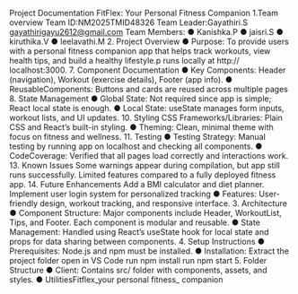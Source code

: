 Project Documentation
FitFlex: Your Personal Fitness Companion
1.Team overview
Team ID:NM2025TMID48326
Team Leader:Gayathiri.S
gayathirigayu2612@gmail.com
Team Members:
● Kanishka.P
● jaisri.S
● kiruthika.V
● leelavathi.M
2. Project Overview
● Purpose:
To provide users with a personal fitness companion app that helps track
workouts, view health tips, and build a healthy lifestyle.p runs locally at http:// localhost:3000.
7. Component Documentation
● Key Components:
Header (navigation), Workout (exercise details), Footer (app info).
● ReusableComponents:
Buttons and cards are reused across multiple pages
8. State Management
● Global State:
Not required since app is simple; React local state is enough.
● Local State:
useState manages form inputs, workout lists, and UI updates.
10. Styling
CSS Frameworks/Libraries:
Plain CSS and React’s built-in styling.
● Theming:
Clean, minimal theme with focus on fitness and wellness.
11. Testing
● Testing Strategy:
Manual testing by running app on localhost and checking all components.
● CodeCoverage:
Verified that all pages load correctly and interactions work.
13. Known Issues
Some warnings appear during compilation, but app still runs successfully.
Limited features compared to a fully deployed fitness app.
14. Future Enhancements
Add a BMI calculator and diet planner.
Implement user login system for personalized tracking
● Features:
User-friendly design, workout tracking, and responsive interface.
3. Architecture
● Component Structure:
Major components include Header, WorkoutList, Tips, and Footer. Each
component is modular and reusable.
● State Management:
Handled using React’s useState hook for local state and props for data
sharing between components.
4. Setup Instructions
● Prerequisites:
Node.js and npm must be installed.
● Installation:
Extract the project folder open in VS Code run npm install run npm
start
5. Folder Structure
● Client:
Contains src/ folder with components, assets, and styles.
● UtilitiesFitflex_your personal fitness_
companion
